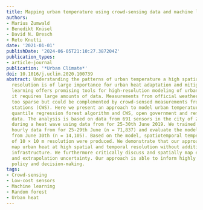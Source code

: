 ```yaml
---
title: Mapping urban temperature using crowd-sensing data and machine learning
authors:
- Marius Zumwald
- Benedikt Knüsel
- David N. Bresch
- Reto Knutti
date: '2021-01-01'
publishDate: '2024-06-05T21:10:27.387204Z'
publication_types:
- article-journal
publication: '*Urban Climate*'
doi: 10.1016/j.uclim.2020.100739
abstract: Understanding the patterns of urban temperature a high spatial and temporal
  resolution is of large importance for urban heat adaptation and mitigation. Machine
  learning offers promising tools for high-resolution modeling of urban heat, but
  it requires large amounts of data. Measurements from official weather stations are
  too sparse but could be complemented by crowd-sensed measurements from citizen weather
  stations (CWS). Here we present an approach to model urban temperature using the
  quantile regression forest algorithm and CWS, open government and remote sensing
  data. The analysis is based on data from 691 sensors in the city of Zurich (Switzerland)
  during a heat wave using data from for 25-30th June 2019. We trained the model using
  hourly data from for 25-29th June (n = 71,837) and evaluate the model using data
  from June 30th (n = 14,105). Based on the model, spatiotemporal temperature maps
  of 10 × 10 m resolution were produced. We demonstrate that our approach can accurately
  map urban heat at high spatial and temporal resolution without additional measurement
  infrastructure. We furthermore critically discuss and spatially map estimated prediction
  and extrapolation uncertainty. Our approach is able to inform highly localized urban
  policy and decision-making.
tags:
- Crowd-sensing
- Low-cost sensors
- Machine learning
- Random forest
- Urban heat
---
```

